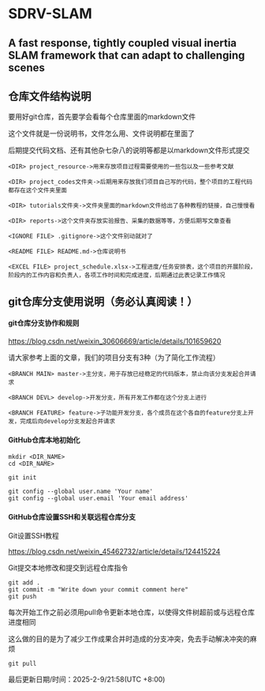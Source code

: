 # SDRV-SLAM

## A fast response, tightly coupled visual inertia SLAM framework that can adapt to challenging scenes

## 仓库文件结构说明

要用好git仓库，首先要学会看每个仓库里面的markdown文件

这个文件就是一份说明书，文件怎么用、文件说明都在里面了

后期提交代码文档、还有其他杂七杂八的说明等都是以markdown文件形式提交

```
<DIR> project_resource->用来存放项目过程需要使用的一些包以及一些参考文献

<DIR> project_codes文件夹->后期用来存放我们项目自己写的代码，整个项目的工程代码都存在这个文件夹里面

<DIR> tutorials文件夹->文件夹里面的markdown文件给出了各种教程的链接，自己慢慢看

<DIR> reports->这个文件夹存放实验报告、采集的数据等等，方便后期写文章查看

<IGNORE FILE> .gitignore->这个文件别动就对了

<README FILE> README.md->仓库说明书

<EXCEL FILE> project_schedule.xlsx->工程进度/任务安排表，这个项目的开展阶段，阶段内的工作内容和负责人，各项工作时间和完成进度，后期通过此表记录工作情况
```

## git仓库分支使用说明（务必认真阅读！）

#### git仓库分支协作和规则

https://blog.csdn.net/weixin_30606669/article/details/101659620

请大家参考上面的文章，我们的项目分支有3种（为了简化工作流程）

```
<BRANCH MAIN> master->主分支，用于存放已经稳定的代码版本，禁止向该分支发起合并请求

<BRANCH DEVL> develop->开发分支，所有开发工作都在这个分支上进行

<BRANCH FEATURE> feature->子功能开发分支，各个成员在这个各自的feature分支上开发，完成后向develop分支发起合并请求
```

#### GitHub仓库本地初始化

```
mkdir <DIR_NAME>
cd <DIR_NAME>

git init

git config --global user.name 'Your name'
git config --global user.email 'Your email address'
```

#### GitHub仓库设置SSH和关联远程仓库分支

Git设置SSH教程

https://blog.csdn.net/weixin_45462732/article/details/124415224

Git提交本地修改和提交到远程仓库指令

```
git add .
git commit -m "Write down your commit comment here"
git push
```

每次开始工作之前必须用pull命令更新本地仓库，以使得文件树超前或与远程仓库进度相同

这么做的目的是为了减少工作成果合并时造成的分支冲突，免去手动解决冲突的麻烦

``` 
git pull
```

最后更新日期/时间：2025-2-9/21:58(UTC +8:00)
